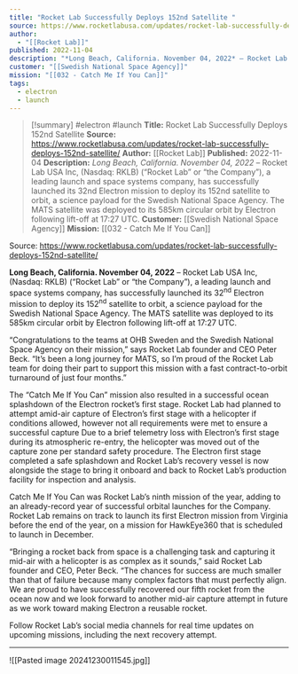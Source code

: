 ```yaml
---
title: "Rocket Lab Successfully Deploys 152nd Satellite "
source: https://www.rocketlabusa.com/updates/rocket-lab-successfully-deploys-152nd-satellite/
author:
  - "[[Rocket Lab]]"
published: 2022-11-04
description: "*Long Beach, California. November 04, 2022* – Rocket Lab USA Inc, (Nasdaq: RKLB) (“Rocket Lab” or “the Company”), a leading launch and space systems company, has successfully launched its 32nd Electron mission to deploy its 152nd satellite to orbit, a science payload for the Swedish National Space Agency. The MATS satellite was deployed to its 585km circular orbit by Electron following lift-off at 17:27 UTC."
customer: "[[Swedish National Space Agency]]"
mission: "[[032 - Catch Me If You Can]]"
tags:
  - electron
  - launch
---
```

>[!summary]
#electron #launch
**Title:** Rocket Lab Successfully Deploys 152nd Satellite 
**Source:** https://www.rocketlabusa.com/updates/rocket-lab-successfully-deploys-152nd-satellite/
**Author:** [[Rocket Lab]]
**Published:** 2022-11-04
**Description:** *Long Beach, California. November 04, 2022* – Rocket Lab USA Inc, (Nasdaq: RKLB) (“Rocket Lab” or “the Company”), a leading launch and space systems company, has successfully launched its 32nd Electron mission to deploy its 152nd satellite to orbit, a science payload for the Swedish National Space Agency. The MATS satellite was deployed to its 585km circular orbit by Electron following lift-off at 17:27 UTC.
**Customer:** [[Swedish National Space Agency]]
**Mission:** [[032 - Catch Me If You Can]]

Source: https://www.rocketlabusa.com/updates/rocket-lab-successfully-deploys-152nd-satellite/

**Long Beach, California. November 04, 2022** – Rocket Lab USA Inc, (Nasdaq: RKLB) (“Rocket Lab” or “the Company”), a leading launch and space systems company, has successfully launched its 32<sup>nd</sup> Electron mission to deploy its 152<sup>nd</sup> satellite to orbit, a science payload for the Swedish National Space Agency. The MATS satellite was deployed to its 585km circular orbit by Electron following lift-off at 17:27 UTC.

“Congratulations to the teams at OHB Sweden and the Swedish National Space Agency on their mission,” says Rocket Lab founder and CEO Peter Beck. “It’s been a long journey for MATS, so I’m proud of the Rocket Lab team for doing their part to support this mission with a fast contract-to-orbit turnaround of just four months.”

The “Catch Me If You Can” mission also resulted in a successful ocean splashdown of the Electron rocket’s first stage. Rocket Lab had planned to attempt amid-air capture of Electron’s first stage with a helicopter if conditions allowed, however not all requirements were met to ensure a successful capture Due to a brief telemetry loss with Electron’s first stage during its atmospheric re-entry, the helicopter was moved out of the capture zone per standard safety procedure. The Electron first stage completed a safe splashdown and Rocket Lab’s recovery vessel is now alongside the stage to bring it onboard and back to Rocket Lab’s production facility for inspection and analysis.

Catch Me If You Can was Rocket Lab’s ninth mission of the year, adding to an already-record year of successful orbital launches for the Company. Rocket Lab remains on track to launch its first Electron mission from Virginia before the end of the year, on a mission for HawkEye360 that is scheduled to launch in December.

“Bringing a rocket back from space is a challenging task and capturing it mid-air with a helicopter is as complex as it sounds,” said Rocket Lab founder and CEO, Peter Beck. “The chances for success are much smaller than that of failure because many complex factors that must perfectly align. We are proud to have successfully recovered our fifth rocket from the ocean now and we look forward to another mid-air capture attempt in future as we work toward making Electron a reusable rocket.

Follow Rocket Lab’s social media channels for real time updates on upcoming missions, including the next recovery attempt.

---

![[Pasted image 20241230011545.jpg]]